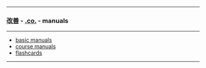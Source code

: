 
---

### [改善](https://github.com/ttltrk/0C/blob/master/README.MD) - [.co.](https://github.com/ttltrk/PRG/blob/master/CODING.MD) - manuals

---

* <a href="https://github.com/ttltrk/PRG/blob/master/MANUALS.MD">basic manuals</a>
* <a href="https://github.com/ttltrk/PRG/blob/master/COUR_MAN.MD">course manuals</a>
* <a href="https://github.com/ttltrk/ELSE/blob/master/FLCA/FLCA.MD">flashcards</a>

---
